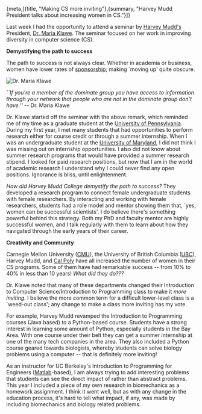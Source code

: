 {meta,[{title, "Making CS more inviting"},{summary, "Harvey Mudd President talks about increasing women in CS."}]}

Last week I had the opportunity to attend a seminar by [Harvey Mudd's](//hmc.edu/) President, [Dr. Maria Klawe](//nytimes.com/2012/04/03/science/giving-women-the-access-code.html?_r=0). The seminar focused on her work in improving diversity in computer science (CS). 

**Demystifying the path to success**

The path to success is not always clear. Whether in academia or business, women have lower rates of [sponsorship](//hbr.org/2010/09/why-men-still-get-more-promotions-than-women); making `moving up' quite obscure. 

![Dr. Maria Klawe](/assets/images/klawe.jpg)

*``If you're a member of the dominate group you have access to information through your network that people who are not in the dominate group don't have.''*
-- Dr. Maria Klawe

Dr. Klawe started off the seminar with the above remark, which reminded me of my time as a graduate student at the [University of Pennsylvania](//www.penn.edu). During my first year, I met many students that had opportunities to perform research either for course credit or through a summer internship. When I was an undergraduate student at the [University of Maryland](//umd.edu), I did not think I was missing out on internship opportunities. I also did not know about summer research programs that would have provided a summer research stipend. I looked for paid research positions, but now that I am in the world of academic research I understand why I could never find any open positions. Ignorance is bliss, until enlightenment.

*How did Harvey Mudd College demystify the path to success?* They developed a research program to connect female undergraduate students with female researchers. By interacting and working with female researchers, students had a role model and mentor showing them that, `yes, women can be successful scientists'. I do believe there's something powerful behind this strategy. Both my PhD and faculty mentor are highly successful women, and I talk regularly with them to learn about how they navigated through the early years of their career. 

**Creativity and Community**

Carnegie Mellon University ([CMU](//cmu.edu/)), the University of British Columbia ([UBC](//ubc.ca)), Harvey Mudd, and [Cal Poly](//calpoly.edu) have all increased the number of women in their CS programs. Some of them have had remarkable success -- from 10% to 40% in less than 10 years! *What did they do???*

Dr. Klawe noted that many of these departments changed their Introduction to Computer Science/Introduction to Programming class to make it *more inviting*. I believe the more common term for a difficult lower-level class is a `weed-out class'; any change to make a class more inviting has my vote. 

For example, Harvey Mudd revamped the Introduction to Programming courses (Java based) to a Python-based course. Students have a strong interest in learning some amount of Python, especially students in the Bay Area. With one course under their belt they can get a summer internship at one of the many tech companies in the area. They also included a Python course geared towards biologists, whereby students can solve biology problems using a computer -- that is definitely more inviting! 

As an instructor for UC Berkeley's Introduction to Programming for Engineers ([Matlab](//mathworks.com/products/matlab/)-based), I am always trying to add interesting problems that students can see the direct impact of rather than abstract problems. This year I included a piece of my own research in biomechanics as a homework assignment. I think it went well, but as with any change in the education process, it's hard to tell what impact, if any, was made by including biomechanics and biology related problems.  
